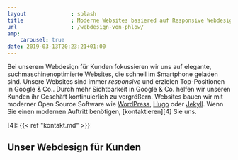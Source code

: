 ```yaml
---
layout              : splash
title               : Moderne Websites basiered auf Responsive Webdesign
url                 : /webdesign-von-phlow/
amp:
    carousel: true
date: 2019-03-13T20:23:21+01:00
---
```

Bei unserem Webdesign für Kunden fokussieren wir uns auf elegante, suchmaschinenoptimierte Websites, die schnell im Smartphone geladen sind. Unsere Websites sind immer _responsive_ und erzielen Top-Positionen in Google & Co.. Durch mehr Sichtbarkeit in Google & Co. helfen wir unseren Kunden ihr Geschäft kontinuierlich zu vergrößern. Websites bauen wir mit moderner Open Source Software wie [WordPress][1], [Hugo][2] oder [Jekyll][3]. Wenn Sie einen modernen Auftritt benötigen, [kontaktieren][4] Sie uns.

[1]: http://wordpress.org
[2]: https://gohugo.io
[3]: https://jekyllrb.com
[4]: {{< ref "kontakt.md" >}}

## Unser Webdesign für Kunden

<div class="rounded" style="background: #fff;">
<amp-carousel id="carousel"
  width="942"
  height="594"
  layout="responsive"
  type="slides"
  on="slideChange:
          carouselSelector.toggle(index=event.index, value=true),
          carouselPreview.goToSlide(index=event.index)
  ">
  <amp-img class="rounded" src="/images/scr_webdesign-1.jpg?image=
?image=1"
    width="942"
    height="594"
    layout="responsive"
    alt="SEO und Webdesign von Phlow"></amp-img>
  <amp-img class="mt3 rounded" src="/images/scr_webdesign-2.jpg?image=
?image=2"
    width="942"
    height="594"
    layout="responsive"
    alt="SEO und Webdesign von Phlow"></amp-img>
  <amp-img class="mt3 rounded" src="/images/scr_webdesign-3.jpg?image=
?image=3"
    width="942"
    height="594"
    layout="responsive"
    alt="SEO und Webdesign von Phlow"></amp-img>
  <amp-img class="mt3 rounded" src="/images/scr_webdesign-4.jpg?image=
?image=4"
    width="942"
    height="594"
    layout="responsive"
    alt="SEO und Webdesign von Phlow"></amp-img>
  <amp-img class="mt3 rounded" src="/images/scr_webdesign-5.jpg?image=
?image=5"
    width="942"
    height="594"
    layout="responsive"
    alt="SEO und Webdesign von Phlow"></amp-img>
  <amp-img class="mt3 rounded" src="/images/scr_webdesign-6.jpg?image=
?image=6"
    width="942"
    height="594"
    layout="responsive"
    alt="SEO und Webdesign von Phlow"></amp-img>
  <amp-img class="mt3 rounded" src="/images/scr_webdesign-7.jpg?image=
?image=7"
    width="942"
    height="594"
    layout="responsive"
    alt="SEO und Webdesign von Phlow"></amp-img>
  <amp-img class="mt3 rounded" src="/images/scr_webdesign-8.jpg?image=
?image=8"
    width="942"
    height="594"
    layout="responsive"
    alt="SEO und Webdesign von Phlow"></amp-img>
  <amp-img class="mt3 rounded" src="/images/scr_webdesign-9.jpg?image=
?image=9"
    width="942"
    height="594"
    layout="responsive"
    alt="SEO und Webdesign von Phlow"></amp-img>
  <amp-img class="mt3 rounded" src="/images/scr_webdesign-10.jpg?image=
?image=9"
    width="942"
    height="594"
    layout="responsive"
    alt="SEO und Webdesign von Phlow"></amp-img>
</amp-carousel>

<amp-selector class="mt3" id="carouselSelector"
  on="select:carousel.goToSlide(index=event.targetOption)"
  layout="container">
  <amp-carousel id="carouselPreview"
    class="carousel-preview"
    height="110"
    layout="fixed-height"
    type="carousel">
    <amp-img option="0"
      selected
      src="/images/scr_webdesign-1.jpg?image=1"
      width="160"
      height="80"
      alt="SEO und Webdesign von Phlow"></amp-img>
    <amp-img option="1"
      src="/images/scr_webdesign-2.jpg?image=2"
      width="160"
      height="80"
      alt="SEO und Webdesign von Phlow"></amp-img>
    <amp-img option="2"
      src="/images/scr_webdesign-3.jpg?image=3"
      width="160"
      height="80"
      alt="SEO und Webdesign von Phlow"></amp-img>
    <amp-img option="3"
      src="/images/scr_webdesign-4.jpg?image=4"
      width="160"
      height="80"
      alt="SEO und Webdesign von Phlow"></amp-img>
    <amp-img option="4"
      src="/images/scr_webdesign-5.jpg?image=5"
      width="160"
      height="80"
      alt="SEO und Webdesign von Phlow"></amp-img>
    <amp-img option="5"
      src="/images/scr_webdesign-6.jpg?image=6"
      width="160"
      height="80"
      alt="SEO und Webdesign von Phlow"></amp-img>
    <amp-img option="6"
      src="/images/scr_webdesign-7.jpg?image=7"
      width="160"
      height="80"
      alt="SEO und Webdesign von Phlow"></amp-img>
    <amp-img option="7"
      src="/images/scr_webdesign-8.jpg?image=8"
      width="160"
      height="80"
      alt="SEO und Webdesign von Phlow"></amp-img>
    <amp-img option="8"
      src="/images/scr_webdesign-9.jpg?image=9"
      width="160"
      height="80"
      alt="SEO und Webdesign von Phlow"></amp-img>
    <amp-img option="9"
      src="/images/scr_webdesign-10.jpg?image=10"
      width="160"
      height="80"
      alt="SEO und Webdesign von Phlow"></amp-img>
   </amp-carousel>
</amp-selector>

</div>